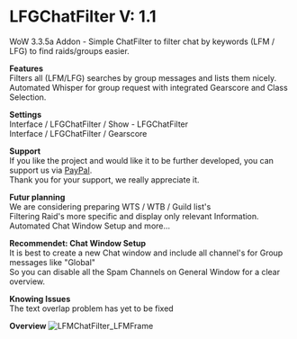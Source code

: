 # LFGChatFilter V: 1.1
WoW 3.3.5a Addon - Simple ChatFilter to filter chat by keywords (LFM / LFG) to find raids/groups easier.

<b>Features</b><br>
Filters all (LFM/LFG) searches by group messages and lists them nicely.<br>
Automated Whisper for group request with integrated Gearscore and Class Selection.

<b>Settings</b><br>
Interface / LFGChatFilter / Show - LFGChatFilter<br>
Interface / LFGChatFilter / Gearscore

<b>Support</b><br>
If you like the project and would like it to be further developed, you can support us via <a href='https://www.paypal.com/donate?hosted_button_id=55TRLVG5K9ADQ'>PayPal</a>.<br>Thank you for your support, we really appreciate it.

<b>Futur planning</b><br>
We are considering preparing WTS / WTB / Guild list's<br>
Filtering Raid's more specific and display only relevant Information.<br>
Automated Chat Window Setup and more...

<b>Recommendet: Chat Window Setup</b><br>
It is best to create a new Chat window and include all channel's for Group messages like "Global"<br>
So you can disable all the Spam Channels on General Window for a clear overview.<br>

<b>Knowing Issues</b><br>
The text overlap problem has yet to be fixed

<b>Overview</b>
![LFMChatFilter_LFMFrame](https://user-images.githubusercontent.com/10353810/134245751-152a9e0a-c5bf-473b-9f2f-46e6dca6e1e9.jpg)
